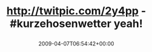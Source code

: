 ---
retweeted: false
source: <a href="http://twitter.com" rel="nofollow">Twitter Web Client</a>
entities:
  hashtags:
  - text: kurzehosenwetter
    indices:
    - '27'
    - '44'
  symbols: []
  user_mentions: []
  urls: []
display_text_range:
- '0'
- '50'
favorite_count: '0'
id_str: '1468135585'
truncated: false
retweet_count: '0'
id: '1468135585'
created_at: Tue Apr 07 06:54:42 +0000 2009
favorited: false
full_text: 'http://twitpic.com/2y4pp - #kurzehosenwetter yeah!'
lang: en
tags:
- kurzehosenwetter
- pesos/twitter
date: '2009-04-07T06:54:42+00:00'
src: https://twitter.com/bascht/status/1468135585
original_url: https://twitter.com/bascht/status/1468135585
type: twitter_tweet
text: 'http://twitpic.com/2y4pp - #kurzehosenwetter yeah!'
title: 'http://twitpic.com/2y4pp - #kurzehosenwetter yeah!

  '

---